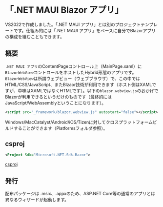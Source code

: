 # 「.NET MAUI Blazor アプリ」

VS2022で作成しました。「.NET MAUI アプリ」とは別のプロジェクトテンプレートです。仕組み的には「.NET MAUI アプリ」をベースに自分でBlazorアプリの構成を組むこともできます。

## 概要

`.NET MAUI アプリ`のContentPageコントロール上（MainPage.xaml）に`BlazorWebView`コントロールをホストしたHybrid形態のアプリです。`BlazorWebView`は所謂ウェブビュー（ウェブブラウザ）で、この中ではHTML/CSS/JavaScript、またBlzaor技術が利用できます（ホスト側はXAMLですが、中味はXAMLではなくHTMLです）。以下の`blazor.webview.js`のおかげでBlazorが利用できるというだけのものです（最終的にはJavaScript/WebAssemblyということになります）。

```xml
<script src="_framework/blazor.webview.js" autostart="false"></script>
```

Windows/MacCatalyst/Android/iOS/Tizenに対してクロスプラットフォームビルドすることができます（Platformsフォルダ参照）。

## csproj

```xml
<Project Sdk="Microsoft.NET.Sdk.Razor">
```

[csproj](./MauiBlazorApp1/MauiBlazorApp1.csproj)

## 発行

配布パッケージは .msix、.appxのため、ASP.NET Core等の通常のアプリとは異なるウィザードが起動します。
